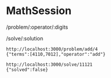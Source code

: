 # MathSession

<p>/problem/:operator/:digits</p>
<p>/solve/:solution</p>

```
http://localhost:3000/problem/add/4
{"terms":[4110,7012],"operator":"add"}
```

```
http://localhost:3000/solve/11121
{"solved":false}
```
